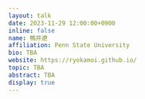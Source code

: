 ```yaml
---
layout: talk
date: 2023-11-29 12:00:00+0900
inline: false
name: 鴨井遼
affiliation: Penn State University
bio: TBA
website: https://ryokamoi.github.io/
topic: TBA
abstract: TBA
display: true
---
```

